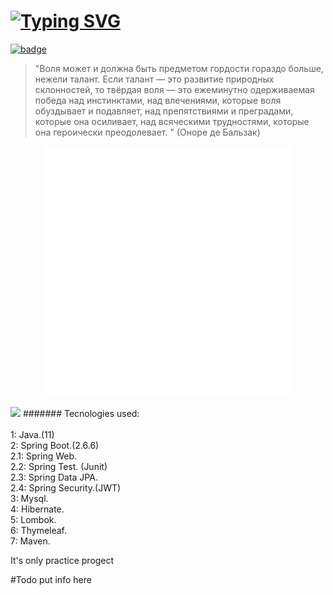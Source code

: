 # [![Typing SVG](https://readme-typing-svg.herokuapp.com?font=Old+English+Text+MT&size=35&pause=177013&color=6F18D3DC&width=435&lines=Utsu-P+Wiki)](https://git.io/typing-svg)

[![badge](https://glitch-image.vercel.app/api?text=Пошёл%20Нахуй)](https://glitch-image.vercel.app/api?text=Пошёл%20Нахуй)

>"Воля может и должна быть предметом гордости гораздо больше, нежели талант.
>Если талант — это развитие природных склонностей, 
>то твёрдая воля — это ежеминутно одерживаемая победа над инстинктами,
>над влечениями, которые воля обуздывает и подавляет, над препятствиями
>и преградами, которые она осиливает, над всяческими трудностями,
>которые она героически преодолевает. " (Оноре де Бальзак)

<div align="center">
    <img src="example.svg" width="400" height="400" alt="css-in-readme">
</div>

<img src="https://i.ytimg.com/vi/siQxhzOksWU/maxresdefault.jpg"></img>
####### Tecnologies used: 
<br>
<br>
1: Java.(11)
<br>
2: Spring Boot.(2.6.6)
<br>
2.1: Spring Web.
<br>
2.2: Spring Test. (Junit)
<br>
2.3: Spring Data JPA.
<br>
2.4: Spring Security.(JWT)
<br>
3: Mysql.
<br>
4: Hibernate.
<br>
5: Lombok.
<br>
6: Thymeleaf.
<br>
7: Maven.

It's only practice progect

#Todo put info here
